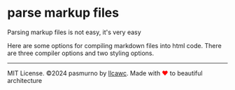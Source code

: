 # parse markup files

Parsing markup files is not easy, it's very easy

Here are some options for compiling markdown files into html code. There are three compiler options and two styling options.

---

MIT License. ©2024 pasmurno by [llcawc](https://github.com/llcawc). Made with <span style="color:red;">❤</span> to beautiful architecture
